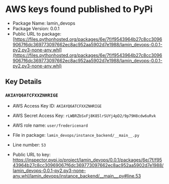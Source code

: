 # AWS keys found published to PyPi

* Package Name: lamin_devops
* Package Version: 0.0.1
* Public URL to package: [https://files.pythonhosted.org/packages/6e/7f/f9543964b27c8cc30969067f6dc369773097662ec8ac952aa5902d7e1988/lamin_devops-0.0.1-py2.py3-none-any.whl](https://files.pythonhosted.org/packages/6e/7f/f9543964b27c8cc30969067f6dc369773097662ec8ac952aa5902d7e1988/lamin_devops-0.0.1-py2.py3-none-any.whl)

## Key Details

### `AKIAYQ6ATCFXXZNHRIGE`

* AWS Access Key ID: `AKIAYQ6ATCFXXZNHRIGE`
* AWS Secret Access Key: `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` 
* AWS role name: `user/fredericenard`
* File in package: `lamin_devops/instance_backend/__main__.py`
* Line number: `53`

* Public URL to key: https://inspector.pypi.io/project/lamin_devops/0.0.1/packages/6e/7f/f9543964b27c8cc30969067f6dc369773097662ec8ac952aa5902d7e1988/lamin_devops-0.0.1-py2.py3-none-any.whl/lamin_devops/instance_backend/__main__.py#line.53


